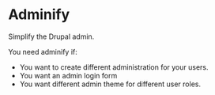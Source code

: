 Adminify
===
Simplify the Drupal admin.

You need adminify if:

* You want to create different administration for your users.
* You want an admin login form
* You want different admin theme for different user roles.
